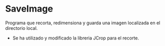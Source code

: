 # SaveImage
Programa que recorta, redimensiona y guarda una imagen localizada en el directorio local.


- Se ha utilizado y modificado la libreria JCrop para el recorte.
